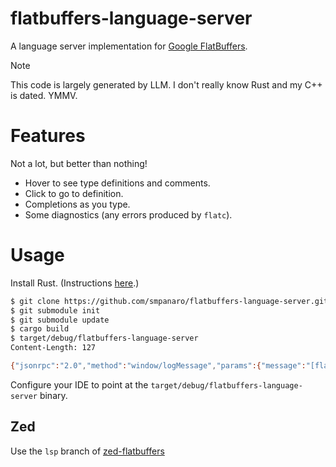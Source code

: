 # flatbuffers-language-server

A language server implementation for [Google FlatBuffers](https://flatbuffers.dev).

> [!NOTE]
> This code is largely generated by LLM. I don't really know Rust and my C++ is dated. YMMV.

# Features
Not a lot, but better than nothing!

- Hover to see type definitions and comments.
- Click to go to definition.
- Completions as you type.
- Some diagnostics (any errors produced by `flatc`).

# Usage

Install Rust. (Instructions [here](https://www.rust-lang.org/tools/install).)

```sh
$ git clone https://github.com/smpanaro/flatbuffers-language-server.git
$ git submodule init
$ git submodule update
$ cargo build
$ target/debug/flatbuffers-language-server
Content-Length: 127

{"jsonrpc":"2.0","method":"window/logMessage","params":{"message":"[flatbuffers_language_server] Starting server...","type":3}}
```

Configure your IDE to point at the `target/debug/flatbuffers-language-server` binary.

## Zed
Use the `lsp` branch of [zed-flatbuffers](https://github.com/smpanaro/zed-flatbuffers/tree/lsp)
